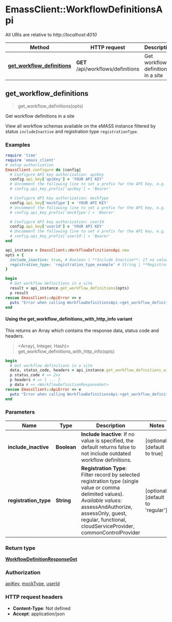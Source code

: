 # EmassClient::WorkflowDefinitionsApi

All URIs are relative to *http://localhost:4010*

| Method | HTTP request | Description |
| ------ | ------------ | ----------- |
| [**get_workflow_definitions**](WorkflowDefinitionsApi.md#get_workflow_definitions) | **GET** /api/workflows/definitions | Get workflow definitions in a site |


## get_workflow_definitions

> <WorkflowDefinitionResponseGet> get_workflow_definitions(opts)

Get workflow definitions in a site

View all workflow schemas available on the eMASS instance filtered by  status `includeInactive` and registration type `registrationType`.

### Examples

```ruby
require 'time'
require 'emass_client'
# setup authorization
EmassClient.configure do |config|
  # Configure API key authorization: apiKey
  config.api_key['apiKey'] = 'YOUR API KEY'
  # Uncomment the following line to set a prefix for the API key, e.g. 'Bearer' (defaults to nil)
  # config.api_key_prefix['apiKey'] = 'Bearer'

  # Configure API key authorization: mockType
  config.api_key['mockType'] = 'YOUR API KEY'
  # Uncomment the following line to set a prefix for the API key, e.g. 'Bearer' (defaults to nil)
  # config.api_key_prefix['mockType'] = 'Bearer'

  # Configure API key authorization: userId
  config.api_key['userId'] = 'YOUR API KEY'
  # Uncomment the following line to set a prefix for the API key, e.g. 'Bearer' (defaults to nil)
  # config.api_key_prefix['userId'] = 'Bearer'
end

api_instance = EmassClient::WorkflowDefinitionsApi.new
opts = {
  include_inactive: true, # Boolean | **Include Inactive**: If no value is specified, the default returns false to not include outdated workflow definitions.
  registration_type: 'registration_type_example' # String | **Registration Type**: Filter record by selected registration type (single value or comma delimited values).  *Available values:* assessAndAuthorize, assessOnly, guest, regular, functional, cloudServiceProvider, commonControlProvider  
}

begin
  # Get workflow definitions in a site
  result = api_instance.get_workflow_definitions(opts)
  p result
rescue EmassClient::ApiError => e
  puts "Error when calling WorkflowDefinitionsApi->get_workflow_definitions: #{e}"
end
```

#### Using the get_workflow_definitions_with_http_info variant

This returns an Array which contains the response data, status code and headers.

> <Array(<WorkflowDefinitionResponseGet>, Integer, Hash)> get_workflow_definitions_with_http_info(opts)

```ruby
begin
  # Get workflow definitions in a site
  data, status_code, headers = api_instance.get_workflow_definitions_with_http_info(opts)
  p status_code # => 2xx
  p headers # => { ... }
  p data # => <WorkflowDefinitionResponseGet>
rescue EmassClient::ApiError => e
  puts "Error when calling WorkflowDefinitionsApi->get_workflow_definitions_with_http_info: #{e}"
end
```

### Parameters

| Name | Type | Description | Notes |
| ---- | ---- | ----------- | ----- |
| **include_inactive** | **Boolean** | **Include Inactive**: If no value is specified, the default returns false to not include outdated workflow definitions. | [optional][default to true] |
| **registration_type** | **String** | **Registration Type**: Filter record by selected registration type (single value or comma delimited values).  *Available values:* assessAndAuthorize, assessOnly, guest, regular, functional, cloudServiceProvider, commonControlProvider   | [optional][default to &#39;regular&#39;] |

### Return type

[**WorkflowDefinitionResponseGet**](WorkflowDefinitionResponseGet.md)

### Authorization

[apiKey](../README.md#apiKey), [mockType](../README.md#mockType), [userId](../README.md#userId)

### HTTP request headers

- **Content-Type**: Not defined
- **Accept**: application/json

